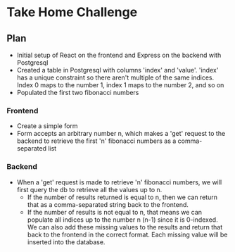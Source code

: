 # Take Home Challenge
## Plan
- Initial setup of React on the frontend and Express on the backend with Postgresql
- Created a table in Postgresql with columns 'index' and 'value'. 'index' has a unique constraint so there aren't multiple of the same indices. Index 0 maps to the number 1, index 1 maps to the number 2, and so on
- Populated the first two fibonacci numbers
### Frontend
- Create a simple form
- Form accepts an arbitrary number n, which makes a 'get' request to the backend to retrieve the first 'n' fibonacci numbers as a comma-separated list
### Backend
- When a 'get' request is made to retrieve 'n' fibonacci numbers, we will first query the db to retrieve all the values up to n.
    - If the number of results returned is equal to n, then we can return that as a comma-separated string back to the frontend.
    - If the number of results is not equal to n, that means we can populate all indices up to the number n (n-1) since it is 0-indexed. We can also add these missing values to the results and return that back to the frontend in the correct format. Each missing value will be inserted into the database.
